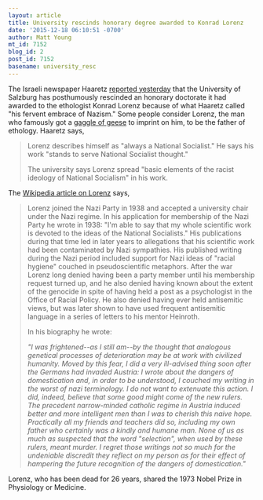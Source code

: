 ```yaml
---
layout: article
title: University rescinds honorary degree awarded to Konrad Lorenz
date: '2015-12-18 06:10:51 -0700'
author: Matt Young
mt_id: 7152
blog_id: 2
post_id: 7152
basename: university_resc
---
```

The Israeli newspaper Haaretz [ reported yesterday](http://www.haaretz.com/jewish/news/1.692432) that the University of Salzburg has posthumously rescinded an honorary doctorate it had awarded to the ethologist Konrad Lorenz because of what Haaretz called "his fervent embrace of Nazism." Some people consider Lorenz, the man who famously got a [gaggle of geese](https://en.wikipedia.org/wiki/Imprinting_(psychology)) to imprint on him, to be the father of ethology. Haaretz says,

> Lorenz describes himself as "always a National Socialist." He says his work "stands to serve National Socialist thought."
> 
> The university says Lorenz spread "basic elements of the racist ideology of National Socialism" in his work. 

The [Wikipedia article on Lorenz](https://en.wikipedia.org/wiki/Konrad_Lorenz) says,


> Lorenz joined the Nazi Party in 1938 and accepted a university chair under the Nazi regime. In his application for membership of the Nazi Party he wrote in 1938: "I'm able to say that my whole scientific work is devoted to the ideas of the National Socialists." His publications during that time led in later years to allegations that his scientific work had been contaminated by Nazi sympathies. His published writing during the Nazi period included support for Nazi ideas of "racial hygiene" couched in pseudoscientific metaphors. After the war Lorenz long denied having been a party member until his membership request turned up, and he also denied having known about the extent of the genocide in spite of having held a post as a psychologist in the Office of Racial Policy. He also denied having ever held antisemitic views, but was later shown to have used frequent antisemitic language in a series of letters to his mentor Heinroth.
> 
> In his biography he wrote:
> 
> _"I was frightened--as I still am--by the thought that analogous genetical processes of deterioration may be at work with civilized humanity. Moved by this fear, I did a very ill-advised thing soon after the Germans had invaded Austria: I wrote about the dangers of domestication and, in order to be understood, I couched my writing in the worst of nazi terminology. I do not want to extenuate this action. I did, indeed, believe that some good might come of the new rulers. The precedent narrow-minded catholic regime in Austria induced better and more intelligent men than I was to cherish this naive hope. Practically all my friends and teachers did so, including my own father who certainly was a kindly and humane man. None of us as much as suspected that the word "selection", when used by these rulers, meant murder. I regret those writings not so much for the undeniable discredit they reflect on my person as for their effect of hampering the future recognition of the dangers of domestication."_ 

Lorenz, who has been dead for 26 years, shared the 1973 Nobel Prize in Physiology or Medicine.
